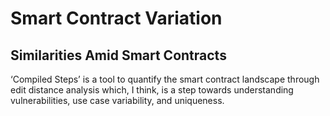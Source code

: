 # Smart Contract Variation

## Similarities Amid Smart Contracts

‘Compiled Steps’ is a tool to quantify the smart contract landscape through edit distance analysis which, I think, is a step towards understanding vulnerabilities, use case variability, and uniqueness.





